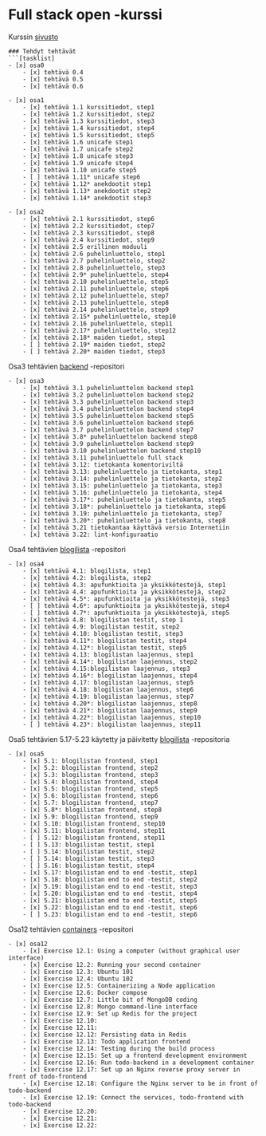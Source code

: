 # Full stack open -kurssi
Kurssin [sivusto](https://fullstackopen.com/)

```[tasklist]
### Tehdyt tehtävät
```[tasklist]
- [x] osa0
    - [x] tehtävä 0.4
    - [x] tehtävä 0.5
    - [x] tehtävä 0.6
```

```[tasklist]
- [x] osa1
    - [x] tehtävä 1.1 kurssitiedot, step1
    - [x] tehtävä 1.2 kurssitiedot, step2
    - [x] tehtävä 1.3 kurssitiedot, step3
    - [x] tehtävä 1.4 kurssitiedot, step4
    - [x] tehtävä 1.5 kurssitiedot, step5
    - [x] tehtävä 1.6 unicafe step1
    - [x] tehtävä 1.7 unicafe step2
    - [x] tehtävä 1.8 unicafe step3
    - [x] tehtävä 1.9 unicafe step4
    - [x] tehtävä 1.10 unicafe step5
    - [ ] tehtävä 1.11* unicafe step6
    - [x] tehtävä 1.12* anekdootit step1
    - [x] tehtävä 1.13* anekdootit step2
    - [x] tehtävä 1.14* anekdootit step3
```

```[tasklist]
- [x] osa2
    - [x] tehtävä 2.1 kurssitiedot, step6
    - [x] tehtävä 2.2 kurssitiedot, step7
    - [x] tehtävä 2.3 kurssitiedot, step8
    - [x] tehtävä 2.4 kurssitiedot, step9
    - [x] tehtävä 2.5 erillinen moduuli
    - [x] tehtävä 2.6 puhelinluettelo, step1
    - [x] tehtävä 2.7 puhelinluettelo, step2
    - [x] tehtävä 2.8 puhelinluettelo, step3
    - [x] tehtävä 2.9* puhelinluettelo, step4
    - [x] tehtävä 2.10 puhelinluettelo, step5
    - [x] tehtävä 2.11 puhelinluettelo, step6
    - [x] tehtävä 2.12 puhelinluettelo, step7
    - [x] tehtävä 2.13 puhelinluettelo, step8
    - [x] tehtävä 2.14 puhelinluettelo, step9
    - [x] tehtävä 2.15* puhelinluettelo, step10
    - [x] tehtävä 2.16 puhelinluettelo, step11
    - [x] tehtävä 2.17* puhelinluettelo, step12
    - [x] tehtävä 2.18* maiden tiedot, step1
    - [ ] tehtävä 2.19* maiden tiedot, step2
    - [ ] tehtävä 2.20* maiden tiedot, step3
```

Osa3 tehtävien [backend](https://github.com/jmkahko/fullstack_osa3_Backend) -repositori
```[tasklist]
- [x] osa3
    - [x] tehtävä 3.1 puhelinluettelon backend step1
    - [x] tehtävä 3.2 puhelinluettelon backend step2
    - [x] tehtävä 3.3 puhelinluettelon backend step3
    - [x] tehtävä 3.4 puhelinluettelon backend step4
    - [x] tehtävä 3.5 puhelinluettelon backend step5
    - [x] tehtävä 3.6 puhelinluettelon backend step6
    - [x] tehtävä 3.7 puhelinluettelon backend step7
    - [x] tehtävä 3.8* puhelinluettelon backend step8
    - [x] tehtävä 3.9 puhelinluettelon backend step9
    - [x] tehtävä 3.10 puhelinluettelon backend step10
    - [x] tehtävä 3.11 puhelinluettelo full stack
    - [x] tehtävä 3.12: tietokanta komentoriviltä
    - [x] tehtävä 3.13: puhelinluettelo ja tietokanta, step1
    - [x] tehtävä 3.14: puhelinluettelo ja tietokanta, step2
    - [x] tehtävä 3.15: puhelinluettelo ja tietokanta, step3
    - [x] tehtävä 3.16: puhelinluettelo ja tietokanta, step4
    - [x] tehtävä 3.17*: puhelinluettelo ja tietokanta, step5
    - [x] tehtävä 3.18*: puhelinluettelo ja tietokanta, step6
    - [x] tehtävä 3.19: puhelinluettelo ja tietokanta, step7
    - [x] tehtävä 3.20*: puhelinluettelo ja tietokanta, step8
    - [x] tehtävä 3.21 tietokantaa käyttävä versio Internetiin
    - [x] tehtävä 3.22: lint-konfiguraatio
```

Osa4 tehtävien [blogilista](https://github.com/jmkahko/fullstack_blogilista) -repositori
```[tasklist]
- [x] osa4
    - [x] tehtävä 4.1: blogilista, step1
    - [x] tehtävä 4.2: blogilista, step2
    - [x] tehtävä 4.3: apufunktioita ja yksikkötestejä, step1
    - [x] tehtävä 4.4: apufunktioita ja yksikkötestejä, step2
    - [x] tehtävä 4.5*: apufunktioita ja yksikkötestejä, step3 
    - [ ] tehtävä 4.6*: apufunktioita ja yksikkötestejä, step4
    - [ ] tehtävä 4.7*: apufunktioita ja yksikkötestejä, step5
    - [x] tehtävä 4.8: blogilistan testit, step 1 
    - [x] tehtävä 4.9: blogilistan testit, step2 
    - [x] tehtävä 4.10: blogilistan testit, step3 
    - [x] tehtävä 4.11*: blogilistan testit, step4
    - [x] tehtävä 4.12*: blogilistan testit, step5 
    - [x] tehtävä 4.13: blogilistan laajennus, step1 
    - [x] tehtävä 4.14*: blogilistan laajennus, step2 
    - [x] tehtävä 4.15:blogilistan laajennus, step3
    - [x] tehtävä 4.16*: blogilistan laajennus, step4 
    - [x] tehtävä 4.17: blogilistan laajennus, step5 
    - [x] tehtävä 4.18: blogilistan laajennus, step6 
    - [x] tehtävä 4.19: blogilistan laajennus, step7 
    - [x] tehtävä 4.20*: blogilistan laajennus, step8
    - [x] tehtävä 4.21*: blogilistan laajennus, step9
    - [x] tehtävä 4.22*: blogilistan laajennus, step10 
    - [ ] tehtävä 4.23*: blogilistan laajennus, step11
```

Osa5 tehtävien 5.17-5.23 käytetty ja päivitetty [blogilista](https://github.com/jmkahko/fullstack_blogilista) -repositoria
```[tasklist]
- [x] osa5
    - [x] 5.1: blogilistan frontend, step1
    - [x] 5.2: blogilistan frontend, step2
    - [x] 5.3: blogilistan frontend, step3
    - [x] 5.4: blogilistan frontend, step4
    - [x] 5.5: blogilistan frontend, step5
    - [x] 5.6: blogilistan frontend, step6
    - [x] 5.7: blogilistan frontend, step7
    - [x] 5.8*: blogilistan frontend, step8
    - [x] 5.9: blogilistan frontend, step9
    - [x] 5.10: blogilistan frontend, step10
    - [x] 5.11: blogilistan frontend, step11
    - [ ] 5.12: blogilistan frontend, step11
    - [ ] 5.13: blogilistan testit, step1
    - [ ] 5.14: blogilistan testit, step2
    - [ ] 5.14: blogilistan testit, step3
    - [ ] 5.16: blogilistan testit, step4
    - [x] 5.17: blogilistan end to end ‑testit, step1
    - [x] 5.18: blogilistan end to end ‑testit, step2
    - [x] 5.19: blogilistan end to end ‑testit, step3
    - [x] 5.20: blogilistan end to end ‑testit, step4
    - [x] 5.21: blogilistan end to end ‑testit, step5
    - [x] 5.22: blogilistan end to end ‑testit, step6
    - [ ] 5.23: blogilistan end to end ‑testit, step6
```

Osa12 tehtävien [containers](https://github.com/jmkahko/fullstackContainers) -repositori
```[tasklist]
- [x] osa12
    - [x] Exercise 12.1: Using a computer (without graphical user interface)
    - [x] Exercise 12.2: Running your second container
    - [x] Exercise 12.3: Ubuntu 101
    - [x] Exercise 12.4: Ubuntu 102
    - [x] Exercise 12.5: Containerizing a Node application
    - [x] Exercise 12.6: Docker compose
    - [x] Exercise 12.7: Little bit of MongoDB coding
    - [x] Exercise 12.8: Mongo command-line interface
    - [x] Exercise 12.9: Set up Redis for the project
    - [x] Exercise 12.10:
    - [x] Exercise 12.11:
    - [x] Exercise 12.12: Persisting data in Redis
    - [x] Exercise 12.13: Todo application frontend
    - [x] Exercise 12.14: Testing during the build process
    - [x] Exercise 12.15: Set up a frontend development environment
    - [x] Exercise 12.16: Run todo-backend in a development container
    - [x] Exercise 12.17: Set up an Nginx reverse proxy server in front of todo-frontend
    - [x] Exercise 12.18: Configure the Nginx server to be in front of todo-backend
    - [x] Exercise 12.19: Connect the services, todo-frontend with todo-backend
    - [x] Exercise 12.20:
    - [x] Exercise 12.21:
    - [x] Exercise 12.22:
```